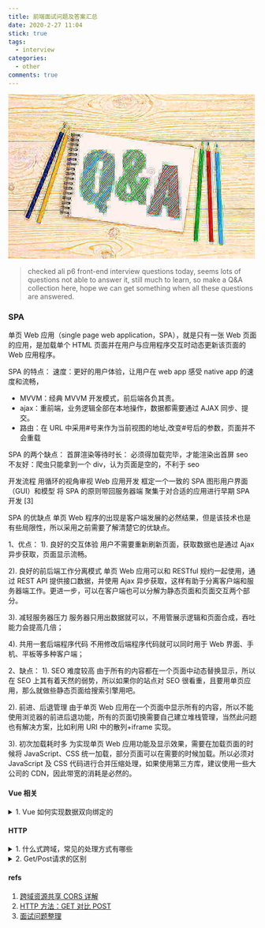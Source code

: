 ```yaml
---
title: 前端面试问题及答案汇总
date: 2020-2-27 11:04
stick: true
tags:
  - interview
categories:
  - other
comments: true
---
```


![image](./assets/images/qna.jpeg)

> checked ali p6 front-end interview questions today, seems lots of questions not able to answer it, still much to learn, so make a Q&A collection here, hope we can get something when all these questions are answered.

<!-- more -->

### SPA

单页 Web 应用（single page web application，SPA），就是只有一张 Web 页面的应用，是加载单个 HTML 页面并在用户与应用程序交互时动态更新该页面的 Web 应用程序。

SPA 的特点：
速度：更好的用户体验，让用户在 web app 感受 native app 的速度和流畅，

- MVVM：经典 MVVM 开发模式，前后端各负其责。
- ajax：重前端，业务逻辑全部在本地操作，数据都需要通过 AJAX 同步、提交。
- 路由：在 URL 中采用#号来作为当前视图的地址,改变#号后的参数，页面并不会重载

SPA 的两个缺点：
首屏渲染等待时长： 必须得加载完毕，才能渲染出首屏
seo 不友好：爬虫只能拿到一个 div，认为页面是空的，不利于 seo

开发流程
用循环的视角审视 Web 应用开发
框定一个一致的 SPA 图形用户界面（GUI）和模型
将 SPA 的原则带回服务器端
聚集于对合适的应用进行早期 SPA 开发 [3]

SPA 的优缺点
单页 Web 程序的出现是客户端发展的必然结果，但是该技术也是有些局限性，所以采用之前需要了解清楚它的优缺点。

1、优点：
1). 良好的交互体验
用户不需要重新刷新页面，获取数据也是通过 Ajax 异步获取，页面显示流畅。

2). 良好的前后端工作分离模式
单页 Web 应用可以和 RESTful 规约一起使用，通过 REST API 提供接口数据，并使用 Ajax 异步获取，这样有助于分离客户端和服务器端工作。更进一步，可以在客户端也可以分解为静态页面和页面交互两个部分。

3). 减轻服务器压力
服务器只用出数据就可以，不用管展示逻辑和页面合成，吞吐能力会提高几倍；

4). 共用一套后端程序代码
不用修改后端程序代码就可以同时用于 Web 界面、手机、平板等多种客户端；

2、缺点：
1). SEO 难度较高
由于所有的内容都在一个页面中动态替换显示，所以在 SEO 上其有着天然的弱势，所以如果你的站点对 SEO 很看重，且要用单页应用，那么就做些静态页面给搜索引擎用吧。

2). 前进、后退管理
由于单页 Web 应用在一个页面中显示所有的内容，所以不能使用浏览器的前进后退功能，所有的页面切换需要自己建立堆栈管理，当然此问题也有解决方案，比如利用 URI 中的散列+iframe 实现。

3). 初次加载耗时多
为实现单页 Web 应用功能及显示效果，需要在加载页面的时候将 JavaScript、CSS 统一加载，部分页面可以在需要的时候加载。所以必须对 JavaScript 及 CSS 代码进行合并压缩处理，如果使用第三方库，建议使用一些大公司的 CDN，因此带宽的消耗是必然的。

#### Vue 相关

<details>
<summary>1. Vue 如何实现数据双向绑定的</summary>

data ---> observe ---> Observer ---> walk ---> defineReactive

get ---> dep.depend() ---> Dep.target.addDep(Watcher)

get: Dep 派发器收集到了 Watcher 当作依赖

set ---> dep.notify() ---> Watcher.update ---> updateComponent

set: Dep 派发器事件分发，使所有收集到的依赖执行 this.get，这时候 view 会更新

Vue 初始化时 data 会被包装为 observer, 然后将 data 里的所有值通过 defineReactive 转换为响应式数据，执行 get 时将收集 Watcher 当作依赖，执行 set 时会执行通知对应的 watcher,最后执行 updateComponent，更新 view

</details>

#### HTTP

<details>
<summary>1. 什么式跨域，常见的处理方式有哪些</summary>

> 跨域： 浏览器不能执行其他网站的脚本。它是由浏览器的同源策略造成的，是浏览器对 JavaScript 实施的安全限制。

同源策略（所谓同源是指：域名、协议、端口相同）限制了以下行为：

- Cookie、LocalStorage 和 IndexDB 无法读取
- DOM 和 JS 对象无法获取
- Ajax 请求发送不出去

处理方式：

- cors

CORS （Cross-Origin Resource Sharing，跨域资源共享）是一个系统，它由一系列传输的 HTTP 头组成，这些 HTTP 头决定浏览器是否阻止前端 JavaScript 代码获取跨域请求的响应。

1. 简单请求
   （1) 请求方法是以下三种方法之一：
   HEAD
   GET
   POST
   （2）HTTP 的头信息不超出以下几种字段：
   Accept
   Accept-Language
   Content-Language
   Last-Event-ID
   Content-Type：只限于三个值 application/x-www-form-urlencoded、multipart/form-data、text/plain
2. 非简单请求
   非简单请求的 CORS 请求，会在正式通信之前，增加一次 HTTP 查询请求，称为"预检"请求（preflight）.服务器收到"预检"请求以后，检查了 Origin、Access-Control-Request-Method 和 Access-Control-Request-Headers 字段以后，确认允许跨源请求，就可以做出回应。 一旦服务器通过了"预检"请求，以后每次浏览器正常的 CORS 请求，就都跟简单请求一样，会有一个 Origin 头信息字段。服务器的回应，也都会有一个 Access-Control-Allow-Origin 头信息字段。

- jsonp(JSON with Padding)

  通过 _ script _ 标签调用 callback 函数处理回传结果
  JSONP 只支持 GET 请求，CORS 支持所有类型的 HTTP 请求。JSONP 的优势在于支持老式浏览器，以及可以向不支持 CORS 的网站请求数据。

- http-proxy(dev)

  通过搭建一个中转服务器来转发请求规避跨域的问题。生产环境中使用 nginx 进行反向代理

</details>

<details>
<summary>2. Get/Post请求的区别</summary>

1、GET 请求一般用去请求获取数据，POST 一般作为发送数据到后台时使用

2、GET 请求也可传参到后台，但是其参数在浏览器的地址栏的 url 中可见，所以隐私性安全性较差，且参数长度也是有限制的，POST 请求传递参数放在 Request body 中，不会在 url 中显示，比 GET 要安全，且参数长度无限制

3、GET 请求刷新浏览器或回退时没有影响，POST 回退时会重新提交数据请求

4、GET 请求可被缓存，POST 请求不会被缓存

5、GET 请求保留在浏览器历史记录中，POST 请求不会保留在浏览器历史记录中

6、GET 请求可被收藏为书签，POST 不能被收藏为书签

7、GET 请求只能进行 url 编码（application/x-www-form-urlencoded），POST 支持多种编码方式（application/x-www-form-urlencoded 或 multipart/form-data。为二进制数据使用多重编码。）

8、GET 请求比较常见的方式是通过 url 地址栏请求，POST 最常见是通过 form 表单发送数据请求

9、post 请求和 get 请求都是 HTTP 的请求方式，本质上来说并无区别，底层实现都是基于 TCP/IP 协议

</details>

#### refs

1. [跨域资源共享 CORS 详解](http://www.ruanyifeng.com/blog/2016/04/cors.html)
2. [HTTP 方法：GET 对比 POST](https://www.w3school.com.cn/tags/html_ref_httpmethods.asp)
3. [面试问题整理](https://www.cnblogs.com/zhouwenfan-home/p/10469573.html)
